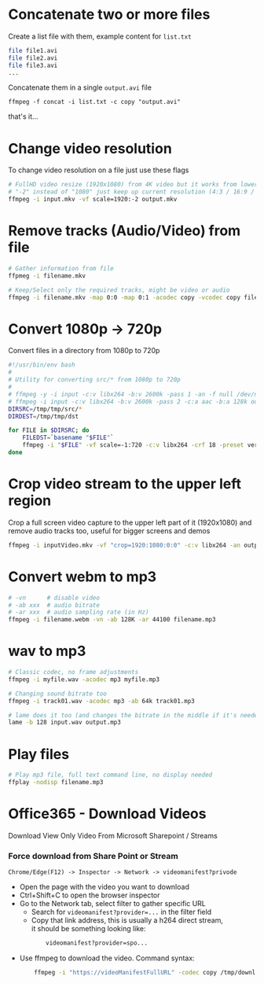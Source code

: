# Concatenate two or more files
Create a list file with them, example content for `list.txt`
```sh
file file1.avi
file file2.avi
file file3.avi
...
```
Concatenate them in a single `output.avi` file
```
ffmpeg -f concat -i list.txt -c copy "output.avi"
```
that's it...

# Change video resolution
To change video resolution on a file just use these flags
```sh
# FullHD video resize (1920x1080) from 4K video but it works from lower resolutions too
# "-2" instead of "1080" just keep up current resolution (4:3 / 16:9 / 16:10 / ...) by using just one dimension
ffmpeg -i input.mkv -vf scale=1920:-2 output.mkv
```

# Remove tracks (Audio/Video) from file
```sh
# Gather information from file
ffpmeg -i filename.mkv

# Keep/Select only the required tracks, might be video or audio
ffmpeg -i filename.mkv -map 0:0 -map 0:1 -acodec copy -vcodec copy filenamenew.mkv
```


# Convert 1080p -> 720p
Convert files in a directory from 1080p to 720p
```sh
#!/usr/bin/env bash
#
# Utility for converting src/* from 1080p to 720p
#
# ffmpeg -y -i input -c:v libx264 -b:v 2600k -pass 1 -an -f null /dev/null && \
# ffmpeg -i input -c:v libx264 -b:v 2600k -pass 2 -c:a aac -b:a 128k output.mp4
DIRSRC=/tmp/tmp/src/*
DIRDEST=/tmp/tmp/dst

for FILE in $DIRSRC; do
    FILEDST=`basename "$FILE"`
    ffmpeg -i "$FILE" -vf scale=-1:720 -c:v libx264 -crf 18 -preset veryslow -c:a copy "$DIRDEST/$FILEDST"
done
```

# Crop video stream to the upper left region
Crop a full screen video capture to the upper left part of it (1920x1080) and
remove audio tracks too, useful for bigger screens and demos
```sh
ffmpeg -i inputVideo.mkv -vf "crop=1920:1080:0:0" -c:v libx264 -an outputVideo.mp4
```

# Convert webm to mp3
```sh
# -vn      # disable video
# -ab xxx  # audio bitrate
# -ar xxx  # audio sampling rate (in Hz)
ffmpeg -i filename.webm -vn -ab 128K -ar 44100 filename.mp3
```

# wav to mp3
```sh
# Classic codec, no frame adjustments
ffmpeg -i myfile.wav -acodec mp3 myfile.mp3

# Changing sound bitrate too
ffmpeg -i track01.wav -acodec mp3 -ab 64k track01.mp3

# lame does it too (and changes the bitrate in the middle if it's needed)
lame -b 128 input.wav output.mp3
```

# Play files
```sh
# Play mp3 file, full text command line, no display needed
ffplay -nodisp filename.mp3
```

# Office365 - Download Videos
Download View Only Video From Microsoft Sharepoint / Streams
### Force download from Share Point or Stream
`Chrome/Edge(F12) -> Inspector -> Network -> videomanifest?privode`
- Open the page with the video you want to download
- Ctrl+Shift+C to open the browser inspector
- Go to the Network tab, select filter to gather specific URL
    - Search for `videomanifest?provider=...` in the filter field
    - Copy that link address, this is usually a h264 direct stream,  
      it should be something looking like:
      ```txt
          videomanifest?provider=spo...
      ```
- Use ffmpeg to download the video. Command syntax:
    ```sh
        ffmpeg -i "https://videoManifestFullURL" -codec copy /tmp/download.mp4
    ```

